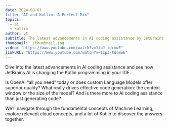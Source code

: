 ```yaml
---
date: 2024-08-01
title: "AI and Kotlin: A Perfect Mix"
topics:
  - ai
  - kotlin
author: vt
subtitle: The latest advancements in AI coding assistance by JetBrains AI for Kotlin in your IDE.
thumbnail: ./thumbnail.jpg
video: "https://www.youtube.com/watch?v=1ipJ-tdcmwE"
linkURL: "https://www.youtube.com/watch?v=1ipJ-tdcmwE"
---
```


Dive into the latest advancements in AI coding assistance and see how JetBrains AI is changing the Kotlin programming in your IDE.

Is OpenAI “all you need” today or does custom Language Models offer superior quality? What really drives effective code generation: the context window or the size of the model? And is there more to AI coding assistance than just generating code?

We'll navigate through the fundamental concepts of Machine Learning, explore relevant cloud concepts, and a lot of Kotlin to discover the answers together.
